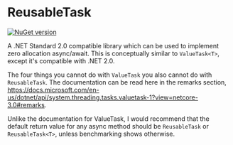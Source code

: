 # ReusableTask

[![NuGet version](https://badge.fury.io/nu/reusabletasks.svg)](https://badge.fury.io/nu/reusabletasks)

A .NET Standard 2.0 compatible library which can be used to implement zero allocation async/await. This is conceptually similar to `ValueTask<T>`, except it's compatible with .NET 2.0.

The four things you cannot do with `ValueTask` you also cannot do with `ReusableTask`. The documentation can be read here in the remarks section, https://docs.microsoft.com/en-us/dotnet/api/system.threading.tasks.valuetask-1?view=netcore-3.0#remarks.

Unlike the documentation for ValueTask, I would recommend that the default return value for any async method should be `ReusableTask` or `ReusableTask<T>`, unless benchmarking shows otherwise.
